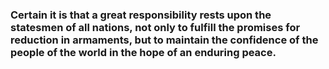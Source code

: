 ### Certain it is that a great responsibility rests upon the statesmen of all nations, not only to fulfill the promises for reduction in armaments, but to maintain the confidence of the people of the world in the hope of an enduring peace.